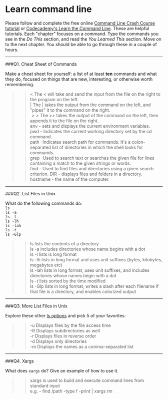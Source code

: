 # Learn command line

Please follow and complete the free online [Command Line Crash Course
tutorial](https://web.archive.org/web/20160708171659/http://cli.learncodethehardway.org/book/) or [Codecademy's Learn the Command Line](https://www.codecademy.com/learn/learn-the-command-line). These are helpful tutorials. Each "chapter" focuses on a command. Type the commands you see in the _Do This_ section, and read the _You Learned This_ section. Move on to the next chapter. You should be able to go through these in a couple of hours.

---

###Q1.  Cheat Sheet of Commands  

Make a cheat sheet for yourself: a list of at least **ten** commands and what they do, focused on things that are new, interesting, or otherwise worth remembering.

> > $<$ The < will take and send the input from the file on the right to the program on the left.    
    $|$ The | takes the output from the command on the left, and "pipes" it to the command on the right.    
    $>>$ The >> takes the output of the command on the left, then appends it to the file on the right.  
    env - sets and displays the current environment variables.  
    pwd	- Indicates the current working directory set by the cd command.  
    path -Indicates search path for commands. It's a colon-separated list of directories in which the shell looks for commands.  
    grep -Used to search text or searches the given file for lines containing a match to the given strings or words.  
    find - Used to find files and directories using a given search criterion.
    DIR - displays files and folders in a directory.
    hostname - the name of the computer.  

---

###Q2.  List Files in Unix   

What do the following commands do:  
`ls`  
`ls -a`  
`ls -l`  
`ls -lh`  
`ls -lah`  
`ls -t`  
`ls -Glp`  

> > ls lists the contents of a directory  
    ls -a includes directories whose name begins with a dot  
    ls -l lists is long format  
    ls -lh lists in long format and uses unit suffixes (bytes, kilobytes, megabytes etc)  
    ls -lah lists in long format, uses unit suffixes, and includes directories whose names begin with a dot  
    ls -t lists sorted by the time modified    
    ls -Glp lists in long format, writes a slash after each filename if that file is a directory, and enables colorized output
    

---

###Q3.  More List Files in Unix  

Explore these other [ls options](http://www.techonthenet.com/unix/basic/ls.php) and pick 5 of your favorites:

> > -u	Displays files by the file access time    
    -R  Displays subdirectories as well  
    -r	Displays files in reverse order  
    -d	Displays only directories  
    -m	Displays the names as a comma-separated list  

---

###Q4.  Xargs   

What does `xargs` do? Give an example of how to use it.

> > xargs is used to build and execute command lines from standard input  
e.g. - find /path -type f -print | xargs rm  

 

